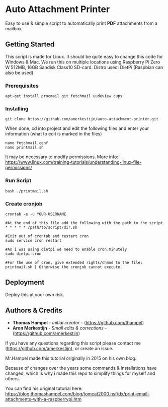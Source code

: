 # Auto Attachment Printer

Easy to use & simple script to automatically print **PDF** attachments from a mailbox.

## Getting Started

This script is made for Linux. It should be quite easy to change this code for Windows & Mac.
We run this on multiple locations using Raspberry Pi Zero W 512MB, 16GB Sandisk Class10 SD-card.
Distro used: DietPi (Raspbian can also be used)

### Prerequisites

```
apt-get install procmail git fetchmail uudeview cups
```

### Installing

```
git clone https://github.com/amerkestijn/auto-attachment-printer.git
```
When done, cd into project and edit the following files and enter your information (what to edit is marked in the files)
```
nano fetchmail.conf
nano printmail.sh
```
It may be necessary to modify permissions. More info: https://www.linux.com/training-tutorials/understanding-linux-file-permissions/

### Run Script

```
bash ./printmail.sh
```

### Create cronjob

```
crontab -e -u YOUR-USERNAME
```

```
#At the end of this file add the following with the path to the script
* * * * * /path/to/script/dir.sh
```
```
#Exit out of crontab and restart cron
sudo service cron restart

#As i was using dietpi we need to enable cron.minutely
sudo dietpi-cron

#For the use of cron, give extended rights/chmod to the file: printmail.sh | Otherwise the cronjob cannot execute.
```

## Deployment

Deploy this at your own risk.

## Authors & Credits

* **Thomas Hampel** - *Initial creator* - (https://github.com/thampel)
* **Aron Merkestijn** - *Small edits & corrections* - (https://github.com/amerkestijn)

If you have any questions regarding this script please contact me (https://github.com/amerkestijn), or create an issue.

Mr.Hampel made this tutorial originally in 2015 on his own blog. 

Because of changes over the years some commands & installations have changed, which is why i made this repo to simplify things for myself and others.

You can find his original tutorial here: 
https://blog.thomashampel.com/blog/tomcat2000.nsf/dx/print-email-attachments-with-a-raspberrypi.htm
